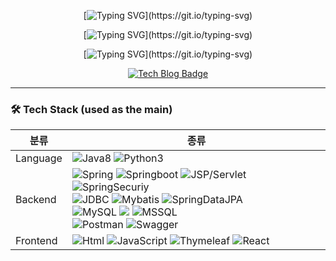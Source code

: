 <div align=center>
  
[![Typing SVG](https://readme-typing-svg.demolab.com?font=Jua&size=25&duration=3000&pause=1000&color=F7F7F7&center=%EA%B1%B0%EC%A7%93&vCenter=%EA%B1%B0%EC%A7%93&width=580&lines=%EB%A7%8C%EB%82%98+%EB%B5%99%EA%B2%8C+%EB%90%98%EC%96%B4+%EB%B0%98%EA%B0%91%EC%8A%B5%EB%8B%88%EB%8B%A4.+%EB%B0%B1%EC%97%94%EB%93%9C+%EA%B0%9C%EB%B0%9C%EC%9E%90+%EC%95%88%EC%83%81%EC%96%B8%EC%9E%85%EB%8B%88%EB%8B%A4!)](https://git.io/typing-svg)

[![Typing SVG](https://readme-typing-svg.demolab.com?font=Jua&size=15&duration=1&pause=1000000&color=F5F7AF&center=%EC%A7%84%EC%8B%A4&vCenter=%EA%B1%B0%EC%A7%93&height=25&lines=-+%EC%8A%A4%EB%AA%B0%EB%B9%85+%EC%82%AC%EC%9D%B4%ED%81%B4%EC%9D%84+%ED%86%B5%ED%95%9C+%EC%8B%9C%EC%8A%A4%ED%85%9C%ED%99%94%EB%A1%9C+%EC%96%B4%EC%A0%9C%EB%B3%B4%EB%8B%A4+%EB%8D%94+%EC%84%B1%EC%9E%A5%ED%95%98%EC%9E%90!)](https://git.io/typing-svg)

[![Typing SVG](https://readme-typing-svg.demolab.com?font=Jua&size=15&duration=1&pause=1000000&color=F5F7AF&center=%EC%A7%84%EC%8B%A4&vCenter=%EA%B1%B0%EC%A7%93&height=25&lines=-+%EB%8B%A8%EC%88%9C%ED%9E%88+%EA%B5%AC%ED%98%84%ED%95%98%EB%8A%94+%EA%B2%83%EC%9D%B4+%EC%95%84%EB%8B%8C+%EA%B5%AC%EC%A1%B0%EC%99%80+%EB%8F%99%EC%9E%91%EC%9B%90%EB%A6%AC%EB%A5%BC+%EC%A7%91%EC%A4%91%ED%95%98%EC%9E%90!)](https://git.io/typing-svg)

 [![Tech Blog Badge](https://img.shields.io/badge/-어니언개발노트-black?style=for-the-badge&logo=naver&link=https://ws-pace.tistory.com/)](https://blog.naver.com/tkddjsdl33)

</div>

<hr>

### 🛠 Tech Stack (used as the main)

<div align=center>

|분류|종류|
|------|---|
|Language|![Java8](https://img.shields.io/badge/Java-%23ED8B00.svg?&style=flat&logo=Java&logoColor=white) ![Python3](https://img.shields.io/badge/Python%20-%2314354C.svg?&style=flat&logo=python&logoColor=white)|
|Backend|![Spring](https://img.shields.io/badge/Spring%20-%236DB33F.svg?&style=flat&logo=spring&logoColor=white) ![Springboot](https://img.shields.io/badge/Springboot%20-%236DB33F.svg?&style=flat&logo=Springboot&logoColor=white) ![JSP/Servlet](https://img.shields.io/badge/JSP/Servlet%20-%236DB33F.svg?&style=flat&logo=JSP/Servlet&logoColor=white) ![SpringSecuriy](https://img.shields.io/badge/SpringSecuriy%20-%236DB33F.svg?&style=flat&logo=SpringSecurity&logoColor=white) <br> ![JDBC](https://img.shields.io/badge/JDBC-9cf.svg?&style=flat&logo=JDBC&logoColor=white) ![Mybatis](https://img.shields.io/badge/Mybatis%20-9cf.svg?&style=flat&logo=JSP/Mybatis&logoColor=white) ![SpringDataJPA](https://img.shields.io/badge/SpringDataJPA%20-9cf.svg?&style=flat&logo=JSP/SpringDataJPA&logoColor=white) <br> ![MySQL](https://img.shields.io/badge/Mysql-003545.svg?&style=flat&logo=mysql&logoColor=white) <img src="https://img.shields.io/badge/MariaDB-003545?style=flat&logo=MariaDB&logoColor=white"/> ![MSSQL](https://img.shields.io/badge/MSSQL-003545.svg?&style=flat&logo=MSSQL&logoColor=white) <br> ![Postman](https://img.shields.io/badge/Postman-informational.svg?&style=flat&logo=Postman&logoColor=white) ![Swagger](https://img.shields.io/badge/Swagger-informational.svg?&style=flat&logo=Swagger&logoColor=white)
|Frontend|![Html](https://img.shields.io/badge/jQuery-%2314354C.svg?&style=flat&logo=jQuery&logoColor=white) ![JavaScript](https://img.shields.io/badge/JavaScript%20-%2314354C.svg?&style=flat&logo=JavaScript&logoColor=yellow) ![Thymeleaf](https://img.shields.io/badge/Thymeleaf-%2314354C.svg?&style=flat&logo=Thymeleaf&logoColor=white) ![React](https://img.shields.io/badge/Reactnative-%2314354C.svg?&style=flat&logo=React&logoColor=white)|

</div>

